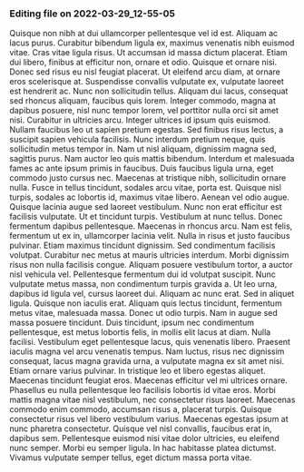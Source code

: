 

### Editing file on 2022-03-29_12-55-05

Quisque non nibh at dui ullamcorper pellentesque vel id est. Aliquam ac lacus purus. Curabitur bibendum ligula ex, maximus venenatis nibh euismod vitae. Cras vitae ligula risus. Ut accumsan id massa dictum placerat. Etiam dui libero, finibus at efficitur non, ornare et odio. Quisque et ornare nisi. Donec sed risus eu nisl feugiat placerat. Ut eleifend arcu diam, at ornare eros scelerisque at. Suspendisse convallis vulputate ex, vulputate laoreet est hendrerit ac.
Nunc non sollicitudin tellus. Aliquam dui lacus, consequat sed rhoncus aliquam, faucibus quis lorem. Integer commodo, magna at dapibus posuere, nisl nunc tempor lorem, vel porttitor nulla orci sit amet nisi. Curabitur in ultricies arcu. Integer ultrices id ipsum quis euismod. Nullam faucibus leo ut sapien pretium egestas. Sed finibus risus lectus, a suscipit sapien vehicula facilisis. Nunc interdum pretium neque, quis sollicitudin metus tempor in. Nam ut nisl aliquam, dignissim magna sed, sagittis purus. Nam auctor leo quis mattis bibendum. Interdum et malesuada fames ac ante ipsum primis in faucibus. Duis faucibus ligula urna, eget commodo justo cursus nec. Maecenas at tristique nibh, sollicitudin ornare nulla. Fusce in tellus tincidunt, sodales arcu vitae, porta est.
Quisque nisl turpis, sodales ac lobortis id, maximus vitae libero. Aenean vel odio augue. Quisque lacinia augue sed laoreet vestibulum. Nunc non erat efficitur est facilisis vulputate. Ut et tincidunt turpis. Vestibulum at nunc tellus. Donec fermentum dapibus pellentesque. Maecenas in rhoncus arcu. Nam est felis, fermentum ut ex in, ullamcorper lacinia velit. Nulla in risus et justo faucibus pulvinar. Etiam maximus tincidunt dignissim. Sed condimentum facilisis volutpat. Curabitur nec metus at mauris ultricies interdum. Morbi dignissim risus non nulla facilisis congue. Aliquam posuere vestibulum tortor, a auctor nisl vehicula vel. Pellentesque fermentum dui id volutpat suscipit.
Nunc vulputate metus massa, non condimentum turpis gravida a. Ut leo urna, dapibus id ligula vel, cursus laoreet dui. Aliquam ac nunc erat. Sed in aliquet ligula. Quisque non iaculis erat. Aliquam quis lectus tincidunt, fermentum metus vitae, malesuada massa. Donec ut odio turpis. Nam in augue sed massa posuere tincidunt. Duis tincidunt, ipsum nec condimentum pellentesque, est metus lobortis felis, in mollis elit lacus at diam. Nulla facilisi. Vestibulum eget pellentesque lacus, quis venenatis libero. Praesent iaculis magna vel arcu venenatis tempus. Nam luctus, risus nec dignissim consequat, lacus magna gravida urna, a vulputate magna ex sit amet nisi. Etiam ornare varius pulvinar.
In tristique leo et libero egestas aliquet. Maecenas tincidunt feugiat eros. Maecenas efficitur vel mi ultrices ornare. Phasellus eu nulla pellentesque leo facilisis lobortis id vitae eros. Morbi mattis magna vitae nisl vestibulum, nec consectetur risus laoreet. Maecenas commodo enim commodo, accumsan risus a, placerat turpis. Quisque consectetur risus vel libero vestibulum varius. Maecenas egestas ipsum at nunc pharetra consectetur. Quisque vel nisl convallis, faucibus erat in, dapibus sem. Pellentesque euismod nisi vitae dolor ultricies, eu eleifend nunc semper. Morbi eu semper ligula. In hac habitasse platea dictumst. Vivamus vulputate semper tellus, eget dictum massa porta vitae.


